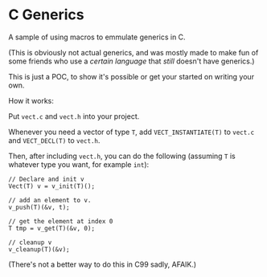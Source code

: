 # C Generics
A sample of using macros to emmulate generics in C.

(This is obviously not actual generics, and was mostly made to make fun of some friends who use a _certain language_ that _still_ doesn't have generics.)

This is just a POC, to show it's possible or get your started on writing your own.

How it works:

Put `vect.c` and `vect.h` into your project.

Whenever you need a vector of type `T`, add `VECT_INSTANTIATE(T)` to `vect.c` and `VECT_DECL(T)` to `vect.h`.

Then, after including `vect.h`, you can do the following (assuming `T` is whatever type you want, for example `int`):

```
// Declare and init v
Vect(T) v = v_init(T)();

// add an element to v.
v_push(T)(&v, t);

// get the element at index 0
T tmp = v_get(T)(&v, 0);

// cleanup v
v_cleanup(T)(&v);
```

(There's not a better way to do this in C99 sadly, AFAIK.)
